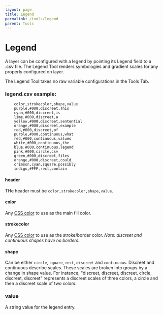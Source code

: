 ```yaml
---
layout: page
title: Legend
permalink: /tools/legend
parent: Tools
---
```


# Legend

A layer can be configured with a legend by pointing its Legend field to a .csv file. The Legend Tool renders symbologies and gradient scales for any properly configured on layer.

The Legend Tool takes no raw variable configurations in the Tools Tab.

### legend.csv example:

        color,strokecolor,shape,value
        purple,#000,discreet,This
        cyan,#000,discreet,is
        lime,#000,discreet,a
        yellow,#000,discreet,sentential
        orange,#000,discreet,example
        red,#000,discreet,of
        purple,#000,continuous,what
        red,#000,continuous,values
        white,#000,continuous,the
        blue,#000,continuous,legend
        pink,#000,circle,csv
        green,#000,discreet,files
        orange,#000,discreet,could
        crimson,cyan,square,possibly
        indigo,#FFF,rect,contain

#### header

THe header must be `color,strokecolor,shape,value`.

#### color

Any [CSS color](https://developer.mozilla.org/en-US/docs/Web/CSS/color_value) to use as the main fill color.

#### strokecolor

Any [CSS color](https://developer.mozilla.org/en-US/docs/Web/CSS/color_value) to use as the stroke/border color. _Note: discreet and continuous shapes have no borders._

#### shape

Can be either `circle`, `square`, `rect`, `discreet` and `continuous`. Discreet and continuous describe scales. These scales are broken into groups by a change in shape value. For instance, "discreet, discreet, discreet, circle, discreet, discreet" represents a discreet scales of three colors, a circle and then a discreet scale of two colors.

### value

A string value for the legend entry.
